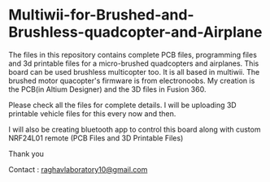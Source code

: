 # Multiwii-for-Brushed-and-Brushless-quadcopter-and-Airplane
The files in this repository contains complete PCB files, programming files and 3d printable files for a micro-brushed quadcopters and airplanes. This board can be used brushless multicopter too. It is all based in multiwii. The brushed motor quacopter's firmware is from electronoobs. My creation is the PCB(in Altium Designer) and the 3D files in Fusion 360.

Please check all the files for complete details.
I will be uploading 3D printable vehicle files for this every now and then.

I will also be creating bluetooth app to control this board along with custom NRF24L01 remote (PCB Files and 3D Printable Files)

Thank you

Contact : raghavlaboratory10@gmail.com

